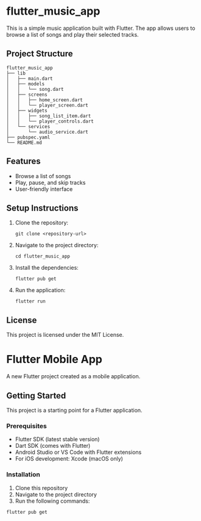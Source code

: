 # flutter_music_app

This is a simple music application built with Flutter. The app allows users to browse a list of songs and play their selected tracks.

## Project Structure

```
flutter_music_app
├── lib
│   ├── main.dart
│   ├── models
│   │   └── song.dart
│   ├── screens
│   │   ├── home_screen.dart
│   │   └── player_screen.dart
│   ├── widgets
│   │   ├── song_list_item.dart
│   │   └── player_controls.dart
│   └── services
│       └── audio_service.dart
├── pubspec.yaml
└── README.md
```

## Features

- Browse a list of songs
- Play, pause, and skip tracks
- User-friendly interface

## Setup Instructions

1. Clone the repository:
   ```
   git clone <repository-url>
   ```

2. Navigate to the project directory:
   ```
   cd flutter_music_app
   ```

3. Install the dependencies:
   ```
   flutter pub get
   ```

4. Run the application:
   ```
   flutter run
   ```

## License

This project is licensed under the MIT License.

# Flutter Mobile App

A new Flutter project created as a mobile application.

## Getting Started

This project is a starting point for a Flutter application.

### Prerequisites

- Flutter SDK (latest stable version)
- Dart SDK (comes with Flutter)
- Android Studio or VS Code with Flutter extensions
- For iOS development: Xcode (macOS only)

### Installation

1. Clone this repository
2. Navigate to the project directory
3. Run the following commands:

```bash
flutter pub get
```